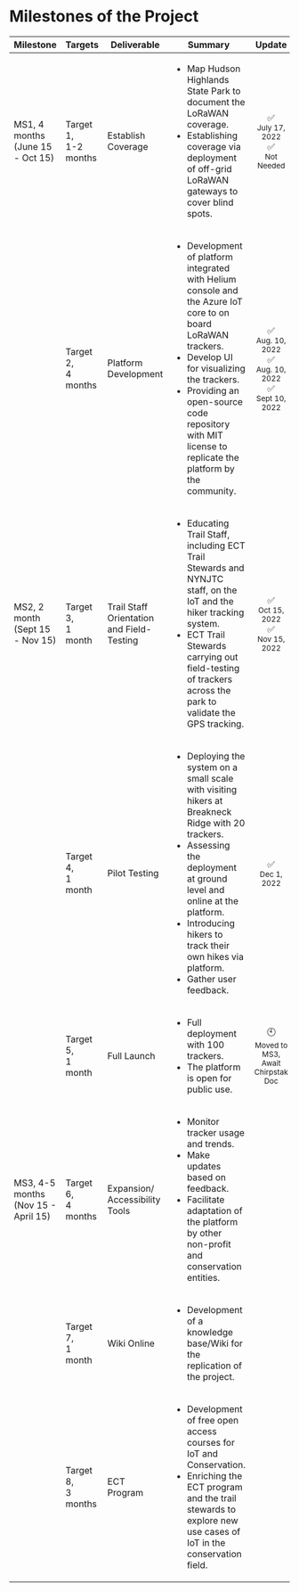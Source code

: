 # Milestones of the Project

| Milestone | Targets | Deliverable | Summary |Update|
| ------ | ------ | ------ | ------ |------ |
| MS1, 4 months<br>(June 15 - Oct 15) | Target 1,<br>1-2 months | Establish Coverage | <ul><li>Map Hudson Highlands State Park to document the LoRaWAN coverage.</li><li>Establishing coverage via deployment of off-grid LoRaWAN gateways to cover blind spots.</li></ul>|<p align="center">:white_check_mark:<br><sub>July 17, 2022</sub><br>:white_check_mark: <br> <sub>Not Needed</sub></p>|
|         |Target 2, <br>4 months|Platform Development|<ul><li>Development of platform integrated with Helium console and the Azure IoT core to on board LoRaWAN trackers.</li><li>Develop UI for visualizing the trackers.</li><li>Providing an open-source code repository with MIT license  to replicate the platform by the community. </li></ul>|<p align="center">:white_check_mark: <br><sub>Aug. 10, 2022</sub><br>:white_check_mark:<br><sub>Aug. 10, 2022</sub><br>:white_check_mark:<br><sub>Sept 10, 2022</sub></p>|
| MS2, 2 month<br>(Sept 15 - Nov 15) | Target 3,<br> 1 month | Trail Staff Orientation and Field-Testing | <ul><li>Educating Trail Staff, including ECT Trail Stewards and NYNJTC staff, on the IoT and the hiker tracking system.</li><li>ECT Trail Stewards carrying out field-testing of trackers across the park to validate the GPS tracking.</li></ul>|<p align="center">:white_check_mark: <br><sub>Oct 15, 2022</sub><br>:white_check_mark:<br><sub>Nov 15, 2022</sub></p>|
|         |Target 4, <br>1 month|Pilot Testing|<ul><li>Deploying the system on a small scale with visiting hikers at Breakneck Ridge with 20 trackers.</li><li>Assessing the deployment at ground level and online at the platform.</li><li>Introducing hikers to track their own hikes via platform.</li><li>Gather user feedback.</li></ul>|<p align="center">:white_check_mark: <br><sub>Dec 1, 2022</sub></p>|
|         |Target 5, <br>1 month|Full Launch|<ul><li>Full deployment with 100 trackers.</li><li>The platform is open for public use.</li></ul>|<p align="center">:clock10: <br><sub>Moved to MS3, Await Chirpstak Doc</sub></p>|
| MS3, 4-5 months<br>(Nov 15 - April 15)| Target 6,<br>4 months | Expansion/ Accessibility Tools | <ul><li>Monitor tracker usage and trends.</li><li>Make updates based on feedback.</li><li>Facilitate adaptation of the platform by other non-profit and conservation entities.</li></ul>|
|         |Target 7, <br>1 month|Wiki Online|<ul><li>Development of a knowledge base/Wiki for the replication of the project.</li></ul>|
|         |Target 8, <br>3 months|ECT Program|<ul><li>Development of free open access courses for IoT and Conservation.</li><li>Enriching the ECT program and the trail stewards to explore new use cases of IoT in the conservation field.</li></ul>|

